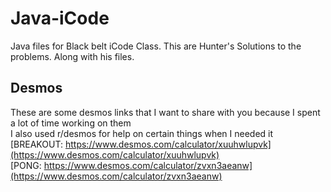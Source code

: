 # Java-iCode
Java files for Black belt iCode Class.
This are Hunter's Solutions to the problems.
Along with his files.
## Desmos
These are some desmos links that I want to share with you because I spent a lot of time working on them
<br>I also used r/desmos for help on certain things when I needed it
<br>[BREAKOUT: https://www.desmos.com/calculator/xuuhwlupvk](https://www.desmos.com/calculator/xuuhwlupvk)
<br>[PONG: https://www.desmos.com/calculator/zvxn3aeanw](https://www.desmos.com/calculator/zvxn3aeanw)
